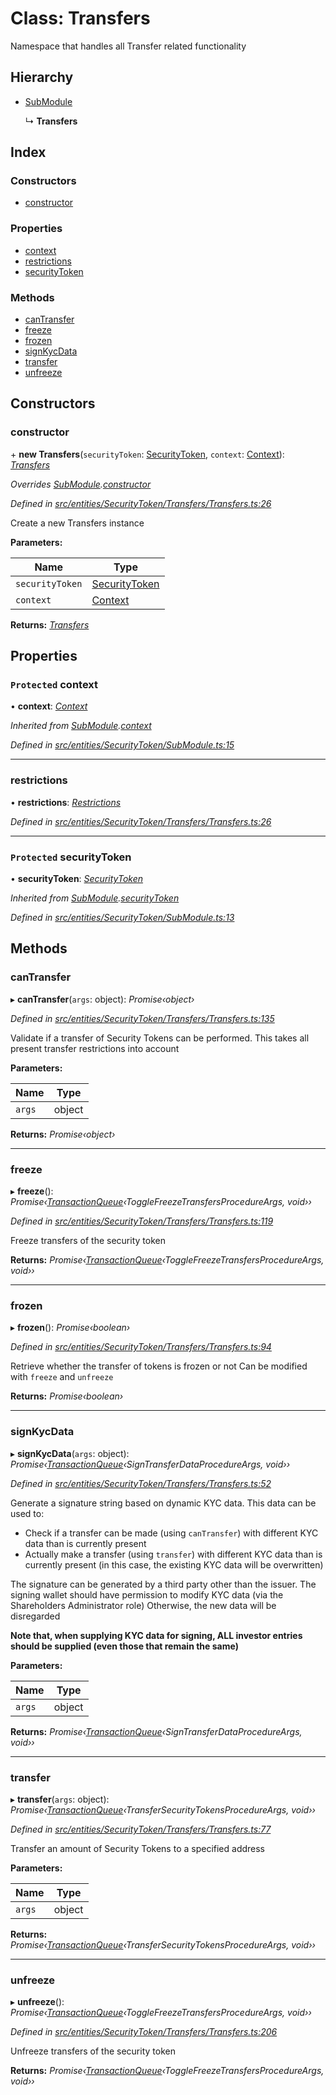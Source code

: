 # Class: Transfers

Namespace that handles all Transfer related functionality

## Hierarchy

* [SubModule](entities.securitytoken.submodule.md)

  ↳ **Transfers**

## Index

### Constructors

* [constructor](entities.securitytoken.transfers.transfers.md#constructor)

### Properties

* [context](entities.securitytoken.transfers.transfers.md#protected-context)
* [restrictions](entities.securitytoken.transfers.transfers.md#restrictions)
* [securityToken](entities.securitytoken.transfers.transfers.md#protected-securitytoken)

### Methods

* [canTransfer](entities.securitytoken.transfers.transfers.md#cantransfer)
* [freeze](entities.securitytoken.transfers.transfers.md#freeze)
* [frozen](entities.securitytoken.transfers.transfers.md#frozen)
* [signKycData](entities.securitytoken.transfers.transfers.md#signkycdata)
* [transfer](entities.securitytoken.transfers.transfers.md#transfer)
* [unfreeze](entities.securitytoken.transfers.transfers.md#unfreeze)

## Constructors

###  constructor

\+ **new Transfers**(`securityToken`: [SecurityToken](entities.securitytoken.securitytoken.md), `context`: [Context](_context_.context.md)): *[Transfers](entities.securitytoken.transfers.transfers.md)*

*Overrides [SubModule](entities.securitytoken.submodule.md).[constructor](entities.securitytoken.submodule.md#constructor)*

*Defined in [src/entities/SecurityToken/Transfers/Transfers.ts:26](https://github.com/PolymathNetwork/polymath-sdk/blob/ce52226/src/entities/SecurityToken/Transfers/Transfers.ts#L26)*

Create a new Transfers instance

**Parameters:**

Name | Type |
------ | ------ |
`securityToken` | [SecurityToken](entities.securitytoken.securitytoken.md) |
`context` | [Context](_context_.context.md) |

**Returns:** *[Transfers](entities.securitytoken.transfers.transfers.md)*

## Properties

### `Protected` context

• **context**: *[Context](_context_.context.md)*

*Inherited from [SubModule](entities.securitytoken.submodule.md).[context](entities.securitytoken.submodule.md#protected-context)*

*Defined in [src/entities/SecurityToken/SubModule.ts:15](https://github.com/PolymathNetwork/polymath-sdk/blob/ce52226/src/entities/SecurityToken/SubModule.ts#L15)*

___

###  restrictions

• **restrictions**: *[Restrictions](entities.securitytoken.transfers.restrictions.restrictions.md)*

*Defined in [src/entities/SecurityToken/Transfers/Transfers.ts:26](https://github.com/PolymathNetwork/polymath-sdk/blob/ce52226/src/entities/SecurityToken/Transfers/Transfers.ts#L26)*

___

### `Protected` securityToken

• **securityToken**: *[SecurityToken](entities.securitytoken.securitytoken.md)*

*Inherited from [SubModule](entities.securitytoken.submodule.md).[securityToken](entities.securitytoken.submodule.md#protected-securitytoken)*

*Defined in [src/entities/SecurityToken/SubModule.ts:13](https://github.com/PolymathNetwork/polymath-sdk/blob/ce52226/src/entities/SecurityToken/SubModule.ts#L13)*

## Methods

###  canTransfer

▸ **canTransfer**(`args`: object): *Promise‹object›*

*Defined in [src/entities/SecurityToken/Transfers/Transfers.ts:135](https://github.com/PolymathNetwork/polymath-sdk/blob/ce52226/src/entities/SecurityToken/Transfers/Transfers.ts#L135)*

Validate if a transfer of Security Tokens can be performed. This takes all present transfer restrictions into account

**Parameters:**

Name | Type |
------ | ------ |
`args` | object |

**Returns:** *Promise‹object›*

___

###  freeze

▸ **freeze**(): *Promise‹[TransactionQueue](entities.transactionqueue.md)‹ToggleFreezeTransfersProcedureArgs, void››*

*Defined in [src/entities/SecurityToken/Transfers/Transfers.ts:119](https://github.com/PolymathNetwork/polymath-sdk/blob/ce52226/src/entities/SecurityToken/Transfers/Transfers.ts#L119)*

Freeze transfers of the security token

**Returns:** *Promise‹[TransactionQueue](entities.transactionqueue.md)‹ToggleFreezeTransfersProcedureArgs, void››*

___

###  frozen

▸ **frozen**(): *Promise‹boolean›*

*Defined in [src/entities/SecurityToken/Transfers/Transfers.ts:94](https://github.com/PolymathNetwork/polymath-sdk/blob/ce52226/src/entities/SecurityToken/Transfers/Transfers.ts#L94)*

Retrieve whether the transfer of tokens is frozen or not
Can be modified with `freeze` and `unfreeze`

**Returns:** *Promise‹boolean›*

___

###  signKycData

▸ **signKycData**(`args`: object): *Promise‹[TransactionQueue](entities.transactionqueue.md)‹SignTransferDataProcedureArgs, void››*

*Defined in [src/entities/SecurityToken/Transfers/Transfers.ts:52](https://github.com/PolymathNetwork/polymath-sdk/blob/ce52226/src/entities/SecurityToken/Transfers/Transfers.ts#L52)*

Generate a signature string based on dynamic KYC data. This data can be used to:

- Check if a transfer can be made (using `canTransfer`) with different KYC data than is currently present
- Actually make a transfer (using `transfer`) with different KYC data than is currently present (in this case, the existing KYC data will be overwritten)

The signature can be generated by a third party other than the issuer. The signing wallet should have permission to modify KYC data (via the Shareholders Administrator role)
Otherwise, the new data will be disregarded

**Note that, when supplying KYC data for signing, ALL investor entries should be supplied (even those that remain the same)**

**Parameters:**

Name | Type |
------ | ------ |
`args` | object |

**Returns:** *Promise‹[TransactionQueue](entities.transactionqueue.md)‹SignTransferDataProcedureArgs, void››*

___

###  transfer

▸ **transfer**(`args`: object): *Promise‹[TransactionQueue](entities.transactionqueue.md)‹TransferSecurityTokensProcedureArgs, void››*

*Defined in [src/entities/SecurityToken/Transfers/Transfers.ts:77](https://github.com/PolymathNetwork/polymath-sdk/blob/ce52226/src/entities/SecurityToken/Transfers/Transfers.ts#L77)*

Transfer an amount of Security Tokens to a specified address

**Parameters:**

Name | Type |
------ | ------ |
`args` | object |

**Returns:** *Promise‹[TransactionQueue](entities.transactionqueue.md)‹TransferSecurityTokensProcedureArgs, void››*

___

###  unfreeze

▸ **unfreeze**(): *Promise‹[TransactionQueue](entities.transactionqueue.md)‹ToggleFreezeTransfersProcedureArgs, void››*

*Defined in [src/entities/SecurityToken/Transfers/Transfers.ts:206](https://github.com/PolymathNetwork/polymath-sdk/blob/ce52226/src/entities/SecurityToken/Transfers/Transfers.ts#L206)*

Unfreeze transfers of the security token

**Returns:** *Promise‹[TransactionQueue](entities.transactionqueue.md)‹ToggleFreezeTransfersProcedureArgs, void››*
